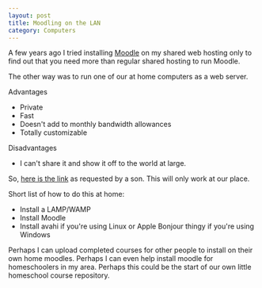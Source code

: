 ```yaml
---
layout: post
title: Moodling on the LAN
category: Computers
---
```

A few years ago I tried installing [Moodle](http://www.moodle.org) on my shared web hosting only to find out that you need more than regular shared hosting to run Moodle.

The other way was to run one of our at home computers as a web server.

Advantages

* Private
* Fast
* Doesn't add to monthly bandwidth allowances
* Totally customizable

Disadvantages

* I can't share it and show it off to the world at large.

So, [here is the link](http://aeolus.local) as requested by a son.  This will only work at our place.

Short list of how to do this at home:

* Install a LAMP/WAMP
* Install Moodle
* Install avahi if you're using Linux or Apple Bonjour thingy if you're using Windows

Perhaps I can upload completed courses for other people to install on their own home moodles.  Perhaps I can even help install moodle for homeschoolers in my area.  Perhaps this could be the start of our own little homeschool course repository.
